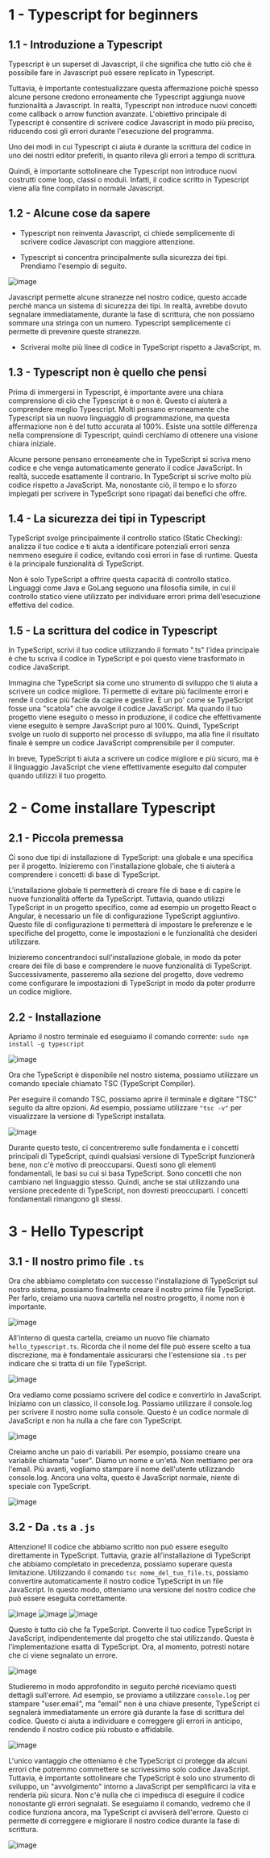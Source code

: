 # 1 - Typescript for beginners


## 1.1 - Introduzione a Typescript 
Typescript è un superset di Javascript, il che significa che tutto ciò che è possibile fare in Javascript può essere replicato in Typescript.

Tuttavia, è importante contestualizzare questa affermazione poichè spesso alcune persone credono erroneamente che Typescript aggiunga nuove funzionalità a Javascript. In realtà, Typescript non introduce nuovi concetti come callback o arrow function avanzate. L'obiettivo principale di Typescript è consentire di scrivere codice Javascript in modo più preciso, riducendo così gli errori durante l'esecuzione del programma.

Uno dei modi in cui Typescript ci aiuta è durante la scrittura del codice in uno dei nostri editor preferiti, in quanto rileva gli errori a tempo di scrittura.

Quindi, è importante sottolineare che Typescript non introduce nuovi costrutti come loop, classi o moduli. Infatti, il codice scritto in Typescript viene alla fine compilato in normale Javascript.


## 1.2 - Alcune cose da sapere

- Typescript non reinventa Javascript, ci chiede semplicemente di scrivere codice Javascript con maggiore attenzione.

- Typescript si concentra principalmente sulla sicurezza dei tipi. Prendiamo l'esempio di seguito.

  
![image](https://github.com/GiovanniCaiazzo01/typescript-for-beginners/assets/1.png)

Javascript permette alcune stranezze nel nostro codice, questo accade perché manca un sistema di sicurezza dei tipi. In realtà, avrebbe dovuto segnalare immediatamente, durante la fase di scrittura, che non possiamo sommare una stringa con un numero. Typescript semplicemente ci permette di prevenire queste stranezze.

- Scriverai molte più linee di codice in TypeScript rispetto a JavaScript, m.

## 1.3 - Typescript non è quello che pensi

Prima di immergersi in Typescript, è importante avere una chiara comprensione di ciò che Typescript è o non è. Questo ci aiuterà a comprendere meglio Typescript. Molti pensano erroneamente che Typescript sia un nuovo linguaggio di programmazione, ma questa affermazione non è del tutto accurata al 100%. Esiste una sottile differenza nella comprensione di Typescript, quindi cerchiamo di ottenere una visione chiara iniziale.

Alcune persone pensano erroneamente che in TypeScript si scriva meno codice e che venga automaticamente generato il codice JavaScript. In realtà, succede esattamente il contrario. In TypeScript si scrive molto più codice rispetto a JavaScript. Ma, nonostante ciò, il tempo e lo sforzo impiegati per scrivere in TypeScript sono ripagati dai benefici che offre.

## 1.4 - La sicurezza dei tipi in Typescript

TypeScript svolge principalmente il controllo statico (Static Checking): analizza il tuo codice e ti aiuta a identificare potenziali errori senza nemmeno eseguire il codice, evitando così errori in fase di runtime. Questa è la principale funzionalità di TypeScript.

Non è solo TypeScript a offrire questa capacità di controllo statico. Linguaggi come Java e GoLang seguono una filosofia simile, in cui il controllo statico viene utilizzato per individuare errori prima dell'esecuzione effettiva del codice.

## 1.5 - La scrittura del codice in Typescript

In TypeScript, scrivi il tuo codice utilizzando il formato ".ts" l'idea principale è che tu scriva il codice in TypeScript e poi questo viene trasformato in codice JavaScript.

Immagina che TypeScript sia come uno strumento di sviluppo che ti aiuta a scrivere un codice migliore. Ti permette di evitare più facilmente errori e rende il codice più facile da capire e gestire. È un po' come se TypeScript fosse una "scatola" che avvolge il codice JavaScript. Ma quando il tuo progetto viene eseguito o messo in produzione, il codice che effettivamente viene eseguito è sempre JavaScript puro al 100%. Quindi, TypeScript svolge un ruolo di supporto nel processo di sviluppo, ma alla fine il risultato finale è sempre un codice JavaScript comprensibile per il computer.

In breve, TypeScript ti aiuta a scrivere un codice migliore e più sicuro, ma è il linguaggio JavaScript che viene effettivamente eseguito dal computer quando utilizzi il tuo progetto.

# 2 - Come installare Typescript

## 2.1 - Piccola premessa
Ci sono due tipi di installazione di TypeScript: una globale e una specifica per il progetto. Inizieremo con l'installazione globale, che ti aiuterà a comprendere i concetti di base di TypeScript.

L'installazione globale ti permetterà di creare file di base e di capire le nuove funzionalità offerte da TypeScript. Tuttavia, quando utilizzi TypeScript in un progetto specifico, come ad esempio un progetto React o Angular, è necessario un file di configurazione TypeScript aggiuntivo. Questo file di configurazione ti permetterà di impostare le preferenze e le specifiche del progetto, come le impostazioni e le funzionalità che desideri utilizzare.

Inizieremo concentrandoci sull'installazione globale, in modo da poter creare dei file di base e comprendere le nuove funzionalità di TypeScript. Successivamente, passeremo alla sezione del progetto, dove vedremo come configurare le impostazioni di TypeScript in modo da poter produrre un codice migliore.

## 2.2 - Installazione 

Apriamo il nostro terminale ed eseguiamo il comando corrente: `sudo npm install -g typescript`

![image](https://github.com/GiovanniCaiazzo01/typescript-for-beginners/assets/75174054/76209999-ec39-4329-b41e-ecd4ce069780)


Ora che TypeScript è disponibile nel nostro sistema, possiamo utilizzare un comando speciale chiamato TSC (TypeScript Compiler).

Per eseguire il comando TSC, possiamo aprire il terminale e digitare "TSC" seguito da altre opzioni. Ad esempio, possiamo utilizzare `"tsc -v"` per visualizzare la versione di TypeScript installata.

![image](https://github.com/GiovanniCaiazzo01/typescript-for-beginners/assets/75174054/a75e4aae-d174-4e37-8829-a5b81b6140d1)

Durante questo testo, ci concentreremo sulle fondamenta e i concetti principali di TypeScript, quindi qualsiasi versione di TypeScript funzionerà bene, non c'è motivo di preoccuparsi. Questi sono gli elementi fondamentali, le basi su cui si basa TypeScript. Sono concetti che non cambiano nel linguaggio stesso. Quindi, anche se stai utilizzando una versione precedente di TypeScript, non dovresti preoccuparti. I concetti fondamentali rimangono gli stessi.

# 3 - Hello Typescript

## 3.1 - Il nostro primo file `.ts`

Ora che abbiamo completato con successo l'installazione di TypeScript sul nostro sistema, possiamo finalmente creare il nostro primo file TypeScript. Per farlo, creiamo una nuova cartella nel nostro progetto, il nome non è importante.

![image](https://github.com/GiovanniCaiazzo01/typescript-for-beginners/assets/75174054/b8af730e-fe53-4a79-a0a3-94e54bf691b7)

All'interno di questa cartella, creiamo un nuovo file chiamato `hello_typescript.ts`. Ricorda che il nome del file può essere scelto a tua discrezione, ma è fondamentale assicurarsi che l'estensione sia `.ts` per indicare che si tratta di un file TypeScript.

![image](https://github.com/GiovanniCaiazzo01/typescript-for-beginners/assets/75174054/e4aeaf83-910e-447c-8373-c84dabf4ace2)

Ora vediamo come possiamo scrivere del codice e convertirlo in JavaScript. Iniziamo con un classico, il console.log. Possiamo utilizzare il console.log per scrivere il nostro nome sulla console. Questo è un codice normale di JavaScript e non ha nulla a che fare con TypeScript.

![image](https://github.com/GiovanniCaiazzo01/typescript-for-beginners/assets/75174054/b3af91e7-a999-492b-bf8f-e2808812a285)


Creiamo anche un paio di variabili. Per esempio, possiamo creare una variabile chiamata "user". Diamo un nome e un'età. Non mettiamo per ora l'email. Più avanti, vogliamo stampare il nome dell'utente utilizzando console.log. Ancora una volta, questo è JavaScript normale, niente di speciale con TypeScript.

![image](https://github.com/GiovanniCaiazzo01/typescript-for-beginners/assets/75174054/2ac47ead-9de8-4e32-8093-6018db361104)

## 3.2 - Da `.ts` a `.js`
Attenzione! Il codice che abbiamo scritto non può essere eseguito direttamente in TypeScript. Tuttavia, grazie all'installazione di TypeScript che abbiamo completato in precedenza, possiamo superare questa limitazione. Utilizzando il comando `tsc nome_del_tuo_file.ts`, possiamo convertire automaticamente il nostro codice TypeScript in un file JavaScript. In questo modo, otteniamo una versione del nostro codice che può essere eseguita correttamente.

![image](https://github.com/GiovanniCaiazzo01/typescript-for-beginners/assets/75174054/aabc1bbc-60ff-41ed-bcb5-efd6fe2f5a73)
![image](https://github.com/GiovanniCaiazzo01/typescript-for-beginners/assets/75174054/c0daa251-d48b-4c1b-b9b0-e4d881294746)
![image](https://github.com/GiovanniCaiazzo01/typescript-for-beginners/assets/75174054/e65a7355-2c89-44e0-a4d8-bd537496a235)

Questo è tutto ciò che fa TypeScript. Converte il tuo codice TypeScript in JavaScript, indipendentemente dal progetto che stai utilizzando. Questa è l'implementazione esatta di TypeScript. Ora, al momento, potresti notare che ci viene segnalato un errore.

![image](https://github.com/GiovanniCaiazzo01/typescript-for-beginners/assets/75174054/45c5c286-1868-48d8-9bdb-22469c3db6c9)

Studieremo in modo approfondito in seguito perché riceviamo questi dettagli sull'errore. Ad esempio, se proviamo a utilizzare `console.log` per stampare "user.email", ma "email" non è una chiave presente, TypeScript ci segnalerà immediatamente un errore già durante la fase di scrittura del codice. Questo ci aiuta a individuare e correggere gli errori in anticipo, rendendo il nostro codice più robusto e affidabile.

![image](https://github.com/GiovanniCaiazzo01/typescript-for-beginners/assets/75174054/08a4771c-a971-45bb-926e-e400dbb15319)

L'unico vantaggio che otteniamo è che TypeScript ci protegge da alcuni errori che potremmo commettere se scrivessimo solo codice JavaScript. Tuttavia, è importante sottolineare che TypeScript è solo uno strumento di sviluppo, un "avvolgimento" intorno a JavaScript per semplificarci la vita e renderla più sicura. Non c'è nulla che ci impedisca di eseguire il codice nonostante gli errori segnalati. Se eseguiamo il comando, vedremo che il codice funziona ancora, ma TypeScript ci avviserà dell'errore. Questo ci permette di correggere e migliorare il nostro codice durante 
la fase di scrittura.

![image](https://github.com/GiovanniCaiazzo01/typescript-for-beginners/assets/75174054/89b4b8f9-5bab-4052-82f1-ea4b7678a3a0)






